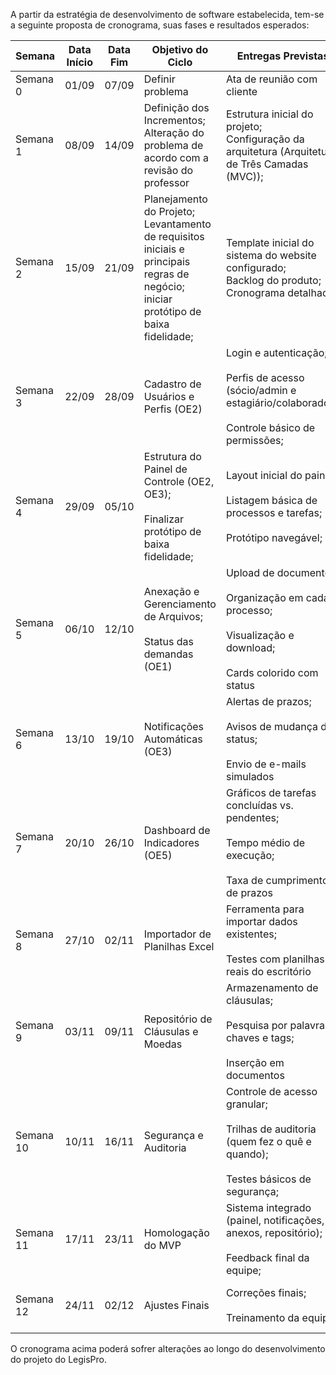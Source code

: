 A partir da estratégia de desenvolvimento de software estabelecida, tem-se a seguinte proposta de cronograma, suas fases e resultados esperados:

| Semana | Data Início | Data Fim | Objetivo do Ciclo | Entregas Previstas | Validação do Cliente |
| - | - | - | - | - | - |
| Semana 0 | 01/09 | 07/09 | Definir problema | Ata de reunião com cliente | Aprovação do problema. |
| Semana 1 | 08/09 | 14/09 | Definição dos Incrementos; <br> Alteração do problema de acordo com a revisão do professor | Estrutura inicial do projeto; <br> Configuração da arquitetura (Arquitetura de Três Camadas (MVC)); | Detalhamento do problema e validação de objetivos do produto. |
| Semana 2 | 15/09 | 21/09 | Planejamento do Projeto; <br> Levantamento de requisitos iniciais e principais regras de negócio; <br> iniciar protótipo de baixa fidelidade; | Template inicial do sistema do website configurado; <br> Backlog do produto; <br> Cronograma detalhado. | Protótipo de baixa fidelidade; |
| Semana 3 | 22/09 | 28/09 | Cadastro de Usuários e Perfis (OE2) | Login e autenticação; <br><br> Perfis de acesso (sócio/admin e estagiário/colaborador); <br><br> Controle básico de permissões; | Validação do acesso com diferentes papéis |
| Semana 4 | 29/09 | 05/10 | Estrutura do Painel de Controle (OE2, OE3); <br><br> Finalizar protótipo de baixa fidelidade; | Layout inicial do painel; <br><br> Listagem básica de processos e tarefas; <br><br> Protótipo navegável; | Feedback sobre clareza da interface e usabilidade |
| Semana 5 | 06/10 | 12/10 | Anexação e Gerenciamento de Arquivos; <br><br> Status das demandas (OE1) | Upload de documentos; <br><br> Organização em cada processo; <br><br> Visualização e download; <br><br> Cards colorido com status  | Teste com anexos reais de petições e contratos; <br><br> Validação do fluxo visual e feedback da equipe |
| Semana 6 | 13/10 | 19/10 | Notificações Automáticas (OE3) | Alertas de prazos; <br><br> Avisos de mudança de status; <br><br>Envio de e-mails simulados | Revisão de notificações e ajustes de conteúdo. |
| Semana 7 | 20/10 | 26/10 | Dashboard de Indicadores (OE5) | Gráficos de tarefas concluídas vs. pendentes; <br><br> Tempo médio de execução; <br><br> Taxa de cumprimento de prazos | Validação das métricas e relevância dos gráficos |
| Semana 8 | 27/10 | 02/11 | Importador de Planilhas Excel | Ferramenta para importar dados existentes; <br><br> Testes com planilhas reais do escritório | Aprovação da migração correta de dados |
| Semana 9 | 03/11 | 09/11 | Repositório de Cláusulas e Moedas | Armazenamento de cláusulas; <br><br> Pesquisa por palavras-chaves e tags; <br><br> Inserção em documentos | Validação da busca e consistência dos modelos |
| Semana 10 | 10/11 | 16/11 | Segurança e Auditoria | Controle de acesso granular; <br><br> Trilhas de auditoria (quem fez o quê e quando); <br><br> Testes básicos de segurança; | Confirmação de regras de acesso e logs de auditoria |
| Semana 11 | 17/11 | 23/11 | Homologação do MVP | Sistema integrado (painel, notificações, anexos, repositório); <br><br> Feedback final da equipe; | Homologação do MVP com casos reais |
| Semana 12 | 24/11 | 02/12 | Ajustes Finais | Correções finais; <br><br> Treinamento da equipe | Feedback do sócio e validação em uso real. |

O cronograma acima poderá sofrer alterações ao longo do desenvolvimento do projeto do LegisPro.
